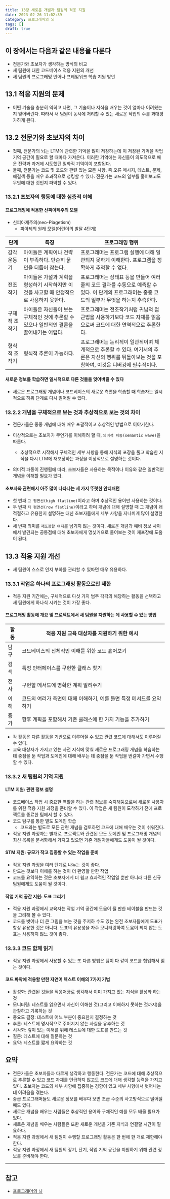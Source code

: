 ```yaml
---
title: 13장 새로운 개발자 팀원의 적응 지원
date: 2023-02-26 11:02:39
category: 프로그래머의 뇌
tags: []
draft: true
---
```


## 이 장에서는 다음과 같은 내용을 다룬다

- 전문가와 초보자가 생각하는 방식의 비교
- 새 팀원에 대한 코드베이스 적응 지원의 개선
- 새 팀원의 프로그래밍 언어나 프레임워크 학습 지원 방안

## 13.1 적응 지원의 문제

- 어떤 기술을 충분히 익히고 나면, 그 기술이나 지식을 배우는 것이 얼마나 어려웠는지 잊어버린다. 따라서 새 팀원이 동시에 처리할 수 있는 새로운 작업의 수를 과대평가하게 된다.

## 13.2 전문가와 초보자의 차이

- 첫째, 전문가의 뇌는 LTM에 관련한 기억을 많이 저장하는데 이 저장된 기억을 작업 기억 공간이 필요로 할 때마다 가져온다. 이러한 기억에는 자신들이 의도적으로 배운 전략과 과거에 시도했던 일화적 기억이이 포함된다.
- 둘째, 전문가는 코드 및 코드와 관련 있는 모든 사항, 즉 오류 메시지, 테스트, 문제, 해결책 등을 매우 효과적으로 청킹할 수 있다. 전문가는 코드의 일부를 훑어보고도 무엇에 대한 것인지 파악할 수 있다.

### 13.2.1 초보자의 행동에 대한 심층적 이해

#### 프로그래밍에 적용한 신피아제주의 모델

- 신피아제주의(neo-Piagetism)
  - 피아제의 원래 모델(어린이의 발달 4단계)

| 단계          | 특징                                                                                     | 프로그래밍 행위                                                                                                                                  |
| ------------- | ---------------------------------------------------------------------------------------- | ------------------------------------------------------------------------------------------------------------------------------------------------ |
| 감각운동기    | 아이들은 계획이나 전략이 부족하다. 단순히 묽던을 더듬어 잡는다.                          | 프로그래머는 프로그램 실행에 대해 일관되지 못하게 이해한다. 프로그램을 정확하게 추적할 수 없다.                                                  |
| 전조작기      | 아이들은 가설과 계획을 형성하기 시작하지만 이것을 사고할 때 안정적으로 사용하지 못한다.  | 프로그래머는 상태표 등을 만들어 여러 줄의 코드 결과를 수동으로 예측할 수 있다. 이 단계의 프로그래머는 종종 코드의 일부가 무엇을 하는지 추측한다. |
| 구체적 조작기 | 아이들은 자신들이 보는 구체적인 것에 추론할 수 있으나 일반적인 결론을 끌어내기는 어렵다. | 프로그래머는 전조작기처럼 귀납적 접근법을 사용하기보다 코드 자체를 읽음으로써 코드에 대한 연역적으로 추론한다.                                   |
| 형식적 조작기 | 형식적 추론이 가능하다.                                                                  | 프로그래머는 논리적이 일관적이며 체계적으로 추론할 수 있다. 여기서의 추론은 자신의 행위를 뒤돌아보는 것을 포함하여, 이것은 디버깅에 필수적이다.  |

#### 새로운 정보를 학습하면 일시적으로 다른 것들을 잊어버릴 수 있다

- 새로은 프로그래밍 개념이나 코드베이스의 새로운 측면을 학습할 때 학습자는 일시적으로 하위 단계로 다시 떨어질 수 있다.

### 13.2.2 개념을 구체적으로 보는 것과 추상적으로 보는 것의 차이

- 전문가들은 종종 개념에 대해 매우 포괄적이고 추상적인 방법으로 이야기한다.

- 이상적으로는 초보자가 무언가를 이해하려 할 때, `의미적 파동(semantic wave)`을 따른다.
  - 추상적으로 시작해서 구체적인 세부 사항을 통해 지식의 포장을 풀고 학습한 지식을 다시 LTM에 재포장하는 과정을 이상적으로 설명하는 것이다.
- 의미적 파동이 진행됨에 따라, 초보자들은 사용하는 목적이나 이유와 같은 일반적인 개념을 이해할 필요가 있다.

#### 초보자와 관련해서 아주 많이 나타나는 세 가지 뚜렷한 안티패턴

- 첫 번째 `고 평면선(high flatline)`이라고 하며 추상적인 용어만 사용하는 것이다.
- 두 번째 `저 평면선(row flatline)`이라고 하며 개념에 대해 설명할 때 그 개념이 왜 적절하고 유용한지 설명하는 대신 초보자들에게 세부 사항을 지나치게 많이 설명한다.
- 세 번째 의미를 `재포장할 여지`를 남기지 않는 것이다. 새로운 개념과 예비 정보 사이에서 발견되는 공통점에 대해 초보자에게 명싲거으로 물어보는 것이 재포장에 도움이 된다.

## 13.3 적응 지원 개선

- 새 팀원이 스스로 인지 부하를 관리할 수 있따면 매우 유용하다.

### 13.3.1 작업은 하나의 프로그래밍 활동으로만 제한

- 적응 지원 기간에는, 구체적으로 다섯 가지 범주 각각의 해당하는 활동을 선택하고 새 팀원에게 하나식 시키는 것이 가장 좋다.

#### 프로그래밍 활동에 개요 및 프로젝트에서 새 팀원을 지원하는 데 사용할 수 있는 방법

| 할동 | 적응 지원 교육 대상자를 지원하기 위한 예시                           |
| ---- | -------------------------------------------------------------------- |
| 탐구 | 코드베이스의 전체적인 이해를 위한 코드 훓어보기                      |
| 검색 | 특정 인터페이스를 구현한 클래스 찾기                                 |
| 전사 | 구현할 메서드에 명확한 계획 알려주기                                 |
| 이해 | 코드의 여러가 측면에 대해 이해하기, 예를 들면 특정 메서드를 요약하기 |
| 증가 | 향후 계획을 포함해서 기존 클래스에 한 가지 기능을 추가하기           |

- 각 활동은 다른 활동을 기반으로 이루어질 수 있고 관련 코드에 대해서도 이루어질 수 있다.
- 교육 대상자가 가지고 있는 사전 지식에 맞춰 새로운 프로그래밍 개념을 학습하는 데 중점을 둔 작업과 도메인에 대해 배우는 데 중점을 둔 작업을 번갈아 가면서 수행할 수 있다.

### 13.3.2 새 팀원의 기억 지원

#### LTM 지원: 관련 정보 설명

- 코드베이스 작업 시 중요한 역할을 하는 관련 정보를 숙지해둠으로써 새로운 사용자를 위한 적응 지원 과정을 준비할 수 있다. 이 작업은 새 팀원이 도착하기 전에 프로젝트를 종료한 팀에서 할 수 있다.
- 코드 탐구를 통한 별도 도메인 학습
  - 코드와는 별도로 모든 관련 개념을 검토하면 코드에 대해 배우는 것이 쉬워진다.
- 적응 지원 과정과는 별개로, 프로젝트와 관련된 모든 도메인 및 프로그래밍 개념의 최신 목록을 문서화해서 가지고 있으면 기존 개발자들에게도 도움이 될 것이다.

#### STM 지원: 규모가 작고 집중할 수 있는 작업을 준비

- 적응 지원 과정을 여러 단계로 나누는 것이 좋다.
- 만드는 것보다 이해를 하는 것이 더 환영할 만한 작업
- 코드를 요약하는 것은 초보자에게 더 쉽고 효과적인 작업일 뿐만 아니라 다른 신규 팀원에게도 도움이 될 것이다.

#### 작업 기억 공간 지원: 도표 그리기

- 적응 지원 과정에서 교육자는 작업 기억 공간에 도움이 될 만한 테이블을 만드는 것을 고려해 볼 수 있다.
- 코드를 벗어나 더 큰 그림을 보는 것을 주저하 수도 있는 완전 초보자들에게 도표가 항상 유용한 것은 아니다. 도표의 유용성을 자주 모니터링하여 도움이 되지 않는 도표는 사용하지 않느 것이 좋다.

### 13.3.3 코드 함께 읽기

- 적응 지원 과정에서 사용할 수 있는 또 다른 방법은 팀이 다 같이 코드를 협업해서 읽는 것이다.

#### 코드 파악에 적용할 만한 자연어 텍스트 이해의 7가지 기법

- 활성화: 관련된 것들을 적응저긍로 생각해서 이미 가지고 있는 지식을 활성화 하는 것
- 모니터링: 테스트를 읽으면서 자신이 이해한 것(그리고 이해하지 못하는 것까지)을 관찰하고 기록하는 것
- 중요도 결정: 테스트에 어느 부분이 중요한지 결정하는 것
- 추론: 테스트에 명시적으로 주어지지 않는 사실을 유추하는 것
- 시각화: 깊이 있는 이해를 위해 테스트에 대한 도표를 만드는 것
- 질문: 테스트에 대해 질문하는 것
- 요약: 테스트를 짧게 요약하는 것

## 요약

- 전문가들은 초보자들과 다르게 생각하고 행동한다. 전문가는 코드에 대해 추상적으로 추론할 수 있고 코드 자체를 언급하지 않고도 코드에 대해 생각할 능력을 가지고 있다. 초보자는 코드의 세부 사항에 집중하는 경향이 있고 세부 사항에서 벗어나는 데 어려움을 겪는다.
- 중급 프로그래머들도 새로운 정보를 배우다 보면 초급 수준의 사고방식으로 떨어질 때도 있다.
- 새로운 개념을 배우는 사람들은 추상적인 용어와 구체적인 예를 모두 배울 필요가 있다.
- 새로운 개념을 배우는 사람들은 또한 새로운 개념을 기존 지식과 연결할 시간이 필요하다.
- 적응 지원 과정에서 새 팀원이 수행할 프로그래밍 활동은 한 번에 한 개로 제한해야 한다.
- 적응 지원 과정에서 새 팀원의 장기, 단기, 작업 기억 공간을 지원하기 위해 관련 정보를 준비해야 한다.

---

## 참고

- [프로그래머의 뇌](http://www.kyobobook.co.kr/product/detailViewKor.laf?ejkGb=KOR&mallGb=KOR&barcode=9791191600650&orderClick=LAG&Kc=)
